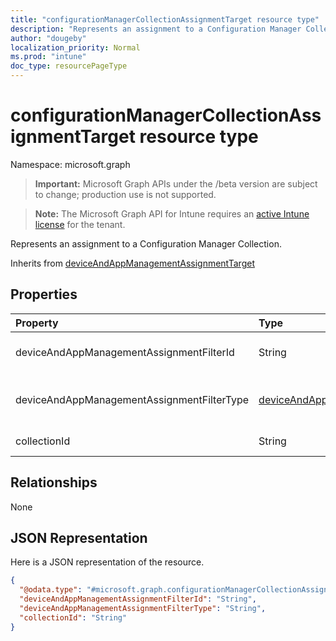 ```yaml
---
title: "configurationManagerCollectionAssignmentTarget resource type"
description: "Represents an assignment to a Configuration Manager Collection."
author: "dougeby"
localization_priority: Normal
ms.prod: "intune"
doc_type: resourcePageType
---
```


# configurationManagerCollectionAssignmentTarget resource type

Namespace: microsoft.graph

> **Important:** Microsoft Graph APIs under the /beta version are subject to change; production use is not supported.

> **Note:** The Microsoft Graph API for Intune requires an [active Intune license](https://go.microsoft.com/fwlink/?linkid=839381) for the tenant.

Represents an assignment to a Configuration Manager Collection.


Inherits from [deviceAndAppManagementAssignmentTarget](../resources/intune-devices-deviceandappmanagementassignmenttarget.md)

## Properties
|Property|Type|Description|
|:---|:---|:---|
|deviceAndAppManagementAssignmentFilterId|String|The Id of the filter for the target assignment. Inherited from [deviceAndAppManagementAssignmentTarget](../resources/intune-devices-deviceandappmanagementassignmenttarget.md)|
|deviceAndAppManagementAssignmentFilterType|[deviceAndAppManagementAssignmentFilterType](../resources/intune-devices-deviceandappmanagementassignmentfiltertype.md)|The type of filter of the target assignment i.e. Exclude or Include. Inherited from [deviceAndAppManagementAssignmentTarget](../resources/intune-devices-deviceandappmanagementassignmenttarget.md). Possible values are: `none`, `include`, `exclude`.|
|collectionId|String|The collection Id that is the target of the assignment.|

## Relationships
None

## JSON Representation
Here is a JSON representation of the resource.
<!-- {
  "blockType": "resource",
  "@odata.type": "microsoft.graph.configurationManagerCollectionAssignmentTarget"
}
-->
``` json
{
  "@odata.type": "#microsoft.graph.configurationManagerCollectionAssignmentTarget",
  "deviceAndAppManagementAssignmentFilterId": "String",
  "deviceAndAppManagementAssignmentFilterType": "String",
  "collectionId": "String"
}
```




